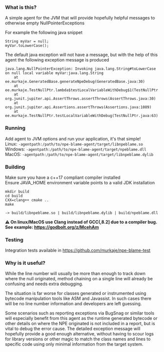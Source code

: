 ### What is this?
A simple agent for the JVM that will provide hopefully helpful messages to otherwise empty NullPointerExceptions

For example the following java snippet
```
String myVar = null;
myVar.toLowerCase();
```

The default java exception will not have a message,
but with the help of this agent the following exception message is produced
```
java.lang.NullPointerException: Invoking java.lang.String#toLowerCase on null local variable myVar:java.lang.String
	at ee.murkaje.GeneratedBase.generateNpeDebug(GeneratedBase.java:30)
	at ee.murkaje.TestNullPtr.lambda$testLocalVariableWithDebug$1(TestNullPtr.java:63)
	at org.junit.jupiter.api.AssertThrows.assertThrows(AssertThrows.java:30)
	at org.junit.jupiter.api.Assertions.assertThrows(Assertions.java:1089)
	at ee.murkaje.TestNullPtr.testLocalVariableWithDebug(TestNullPtr.java:63)
```

### Running
Add agent to JVM options and run your application, it's that simple!  
Linux: `-agentpath:/path/to/npe-blame-agent/target/libnpeblame.so`  
Windows: `-agentpath:/path/to/npe-blame-agent/target/npeblame.dll`  
MacOS: `-agentpath:/path/to/npe-blame-agent/target/libnpeblame.dylib`

### Building
Make sure you have a c++17 compliant compiler installed  
Ensure JAVA_HOME environment variable points to a valid JDK installation  
```
mkdir build
cd build
CXX=clang++ cmake ..
make

-> build/libnpeblame.so | build/libnpeblame.dylib | build/npeblame.dll
```
**⚠ On linux/MacOS use Clang instead of GCC(,8.2] due to a compiler bug. See example: https://godbolt.org/z/McehAm**

### Testing
Integration tests available in https://github.com/murkaje/npe-blame-test

### Why is it useful?
While the line number will usually be more than enough to track down where the null originated,
method chaining on a single line will already be confusing and needs extra debugging.

The situation is far worse for classes generated or instrumented using bytecode manipulation tools like ASM and Javassist.
In such cases there will be no line number information and developers are left guessing.
  
Some scenarios such as reporting exceptions via BugSnag or similar tools will especially benefit from this agent as the runtime generated bytecode or other details on where the NPE originated is not included in a report, but is vital to debug the error cause.
The detailed exception message will hopefully provide a good enough alternative, without having to scour logs for library versions or other magic to match the class names and lines to specific code using only minimal information from the target system.
